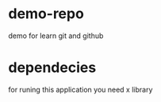 # demo-repo
demo for learn git and github 

# dependecies 
for runing this application you need x library 



